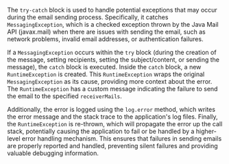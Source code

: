 The `try-catch` block is used to handle potential exceptions that may occur during the email sending process. Specifically, it catches `MessagingException`, which is a checked exception thrown by the Java Mail API (javax.mail) when there are issues with sending the email, such as network problems, invalid email addresses, or authentication failures.

If a `MessagingException` occurs within the `try` block (during the creation of the message, setting recipients, setting the subject/content, or sending the message), the `catch` block is executed. Inside the `catch` block, a new `RuntimeException` is created. This `RuntimeException` wraps the original `MessagingException` as its cause, providing more context about the error. The `RuntimeException` has a custom message indicating the failure to send the email to the specified `receiverMails`.

Additionally, the error is logged using the `log.error` method, which writes the error message and the stack trace to the application's log files. Finally, the `RuntimeException` is re-thrown, which will propagate the error up the call stack, potentially causing the application to fail or be handled by a higher-level error handling mechanism. This ensures that failures in sending emails are properly reported and handled, preventing silent failures and providing valuable debugging information.